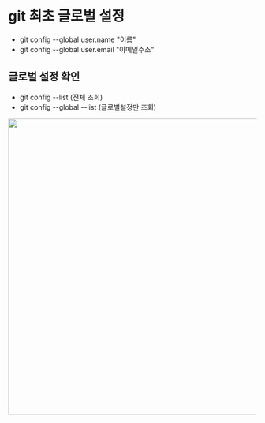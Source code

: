 # git 최초 글로벌 설정
- git config --global user.name "이름"
- git config --global user.email "이메일주소"

## 글로벌 설정 확인
- git config --list (전체 조회)
- git config --global --list (글로벌설정만 조회)
<img src="https://github.com/dmm-asmong/TIL/assets/120648380/2a16147b-5d7a-4126-b72b-96bf4f846ec1" width="600px">

